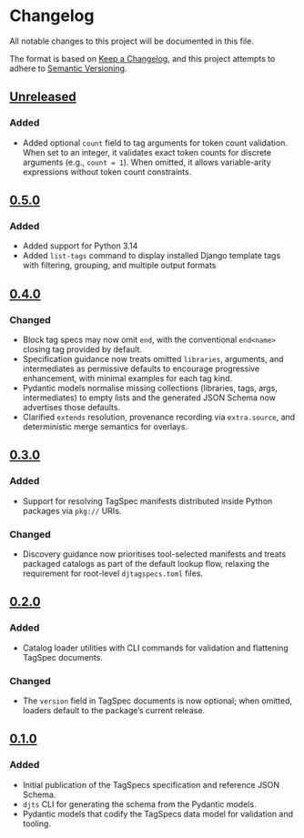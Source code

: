 # Changelog

All notable changes to this project will be documented in this file.

The format is based on [Keep a Changelog](https://keepachangelog.com/en/1.0.0/),
and this project attempts to adhere to [Semantic Versioning](https://semver.org/spec/v2.0.0.html).

<!--
## [${version}]
### Added - for new features
### Changed - for changes in existing functionality
### Deprecated - for soon-to-be removed features
### Removed - for now removed features
### Fixed - for any bug fixes
### Security - in case of vulnerabilities
[${version}]: https://github.com/joshuadavidthomas/djtagspecs/releases/tag/v${version}
-->

## [Unreleased]

### Added

- Added optional `count` field to tag arguments for token count validation. When set to an integer, it validates exact token counts for discrete arguments (e.g., `count = 1`). When omitted, it allows variable-arity expressions without token count constraints.

## [0.5.0]

### Added

- Added support for Python 3.14
- Added `list-tags` command to display installed Django template tags with filtering, grouping, and multiple output formats

## [0.4.0]

### Changed

- Block tag specs may now omit `end`, with the conventional `end<name>` closing tag provided by default.
- Specification guidance now treats omitted `libraries`, arguments, and intermediates as permissive defaults to encourage progressive enhancement, with minimal examples for each tag kind.
- Pydantic models normalise missing collections (libraries, tags, args, intermediates) to empty lists and the generated JSON Schema now advertises those defaults.
- Clarified `extends` resolution, provenance recording via `extra.source`, and deterministic merge semantics for overlays.

## [0.3.0]

### Added

- Support for resolving TagSpec manifests distributed inside Python packages via `pkg://` URIs.

### Changed

- Discovery guidance now prioritises tool-selected manifests and treats packaged catalogs as part of the default lookup flow, relaxing the requirement for root-level `djtagspecs.toml` files.

## [0.2.0]

### Added

- Catalog loader utilities with CLI commands for validation and flattening TagSpec documents.

### Changed

- The `version` field in TagSpec documents is now optional; when omitted, loaders default to the package’s current release.

## [0.1.0]

### Added

- Initial publication of the TagSpecs specification and reference JSON Schema.
- `djts` CLI for generating the schema from the Pydantic models.
- Pydantic models that codify the TagSpecs data model for validation and tooling.

[unreleased]: https://github.com/joshuadavidthomas/djtagspecs/compare/v0.5.0...HEAD
[0.1.0]: https://github.com/joshuadavidthomas/djtagspecs/releases/tag/v0.1.0
[0.2.0]: https://github.com/joshuadavidthomas/djtagspecs/releases/tag/v0.2.0
[0.3.0]: https://github.com/joshuadavidthomas/djtagspecs/releases/tag/v0.3.0
[0.4.0]: https://github.com/joshuadavidthomas/djtagspecs/releases/tag/v0.4.0
[0.5.0]: https://github.com/joshuadavidthomas/djtagspecs/releases/tag/v0.5.0
